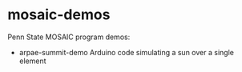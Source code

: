# mosaic-demos

Penn State MOSAIC program demos:
* arpae-summit-demo Arduino code simulating a sun over a single element
